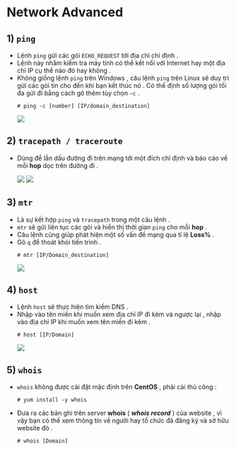 # Network Advanced
## **1) `ping`**
- Lệnh `ping` gửi các gói `ECHO_REQUEST` tới địa chỉ chỉ định .
- Lệnh này nhằm kiểm tra máy tính có thể kết nối với Internet hay một địa chỉ IP cụ thể nào đó hay không .
- Không giống lệnh `ping` trên Windows , câu lệnh `ping` trên Linux sẽ duy trì gửi các gói tin cho đến khi bạn kết thúc nó . Có thể định số lượng gói tối đa gửi đi bằng cách gõ thêm tùy chọn `–c` .
    ```
    # ping -c [number] [IP/domain_destination]
    ```
    <img src=https://i.imgur.com/aL5MaMZ.png>

## **2) `tracepath / traceroute`**
- Dùng để lần dấu đường đi trên mạng tới một đích chỉ định và báo cáo về mỗi **hop** dọc trên đường đi .

    <img src=https://i.imgur.com/JAt2lNY.png>

    <img src=https://i.imgur.com/ipPLmOk.png>

## **3) `mtr`**
- Là sự kết hợp `ping` và `tracepath` trong một câu lệnh .
- `mtr` sẽ gửi liên tục các gói và hiển thị thời gian `ping` cho mỗi **hop** . 
- Câu lệnh cũng giúp phát hiện một số vấn đề mạng qua tỉ lệ **Loss%** .
- Gõ `q` để thoát khỏi tiến trình .
    ```
    # mtr [IP/Domain_destination]
    ```
    <img src=https://i.imgur.com/eU0hPDC.png>

## **4) `host`**
- Lệnh `host` sẽ thực hiện tìm kiếm DNS . 
- Nhập vào tên miền khi muốn xem địa chỉ IP đi kèm và ngược lại , nhập vào địa chỉ IP khi muốn xem tên miền đi kèm .
    ```
    # host [IP/Domain]
    ```
    <img src=https://i.imgur.com/IRT976g.png>

## **5) `whois`**
- `whois` không được cài đặt mặc định trên **CentOS** , phải cài thủ công :
    ```
    # yum install -y whois
    ```
- Đưa ra các bản ghi trên server **whois** ( ***whois record*** ) của website , vì vậy bạn có thể xem thông tin về người hay tổ chức đã đăng ký và sở hữu website đó .
    ```
    # whois [Domain]
    ```
